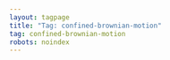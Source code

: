 ```yaml
---
layout: tagpage
title: "Tag: confined-brownian-motion"
tag: confined-brownian-motion
robots: noindex
---
```

